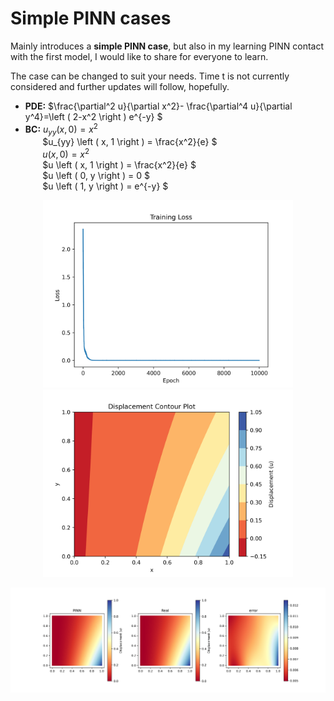 # Simple PINN cases
Mainly introduces a **simple PINN case**, but also in my learning PINN contact with the first model, I would like to share for everyone to learn.  

The case can be changed to suit your needs. Time t is not currently considered and further updates will follow, hopefully.
 
- **PDE:** $\frac{\partial^2 u}{\partial x^2}- \frac{\partial^4 u}{\partial y^4}=\left ( 2-x^2 \right ) e^{-y} $
- **BC:**  $u_{yy} \left ( x, 0 \right ) = x^2$  
&nbsp;&nbsp;&nbsp;&nbsp;&nbsp;&nbsp; $u_{yy} \left ( x, 1 \right ) = \frac{x^2}{e} $  
&nbsp;&nbsp;&nbsp;&nbsp;&nbsp;&nbsp; $u \left ( x, 0 \right ) = x^2$    
&nbsp;&nbsp;&nbsp;&nbsp;&nbsp;&nbsp; $u \left ( x, 1 \right ) = \frac{x^2}{e} $  
&nbsp;&nbsp;&nbsp;&nbsp;&nbsp;&nbsp; $u \left ( 0, y \right ) = 0 $  
&nbsp;&nbsp;&nbsp;&nbsp;&nbsp;&nbsp; $u \left ( 1, y \right ) = e^{-y} $     

<p align="center">
  <img src="./Fig/Training_Loss.png" width="400">
  <img src="./Fig/PINN_solve.png" width="400">
</p>   

<p align="center">
  <img src="./Fig/u_comparison.png" width="1500">
</p>  

